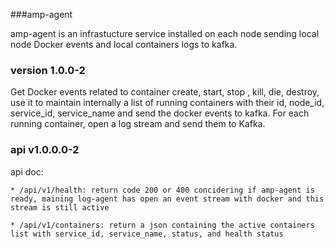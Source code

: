 ###amp-agent

amp-agent is an infrastucture service installed on each node sending local node Docker events and local containers logs to kafka.

### version 1.0.0-2

Get Docker events related to container create, start, stop , kill, die, destroy, use it to maintain internally a list of running containers with their id, node_id, service_id, service_name and send the docker events to kafka.
For each running container, open a log stream and send them to Kafka.

### api v1.0.0.0-2

api doc:


    * /api/v1/health: return code 200 or 400 concidering if amp-agent is ready, maining log-agent has open an event stream with docker and this stream is still active

    * /api/v1/containers: return a json containing the active containers list with service_id, service_name, status, and health status